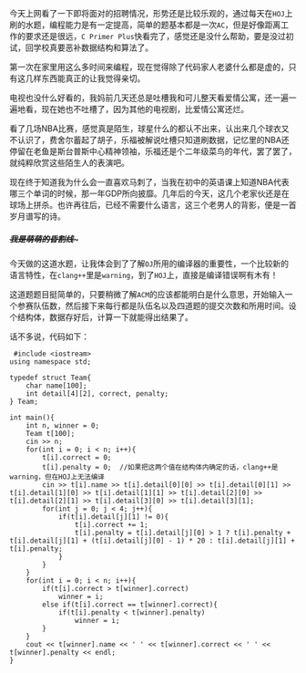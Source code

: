 今天上网看了一下即将面对的招聘情况，形势还是比较乐观的，通过每天在`HOJ`上刷的水题，编程能力是有一定提高，简单的题基本都是一次`AC`，但是好像距离工作的要求还是很远，`C Primer Plus`快看完了，感觉还是没什么帮助，要是没过初试，回学校真要恶补数据结构和算法了。  

第一次在家里用这么多时间来编程，现在觉得除了代码家人老婆什么都是虚的，只有这几样东西能真正的让我觉得亲切。  

电视也没什么好看的，我妈前几天还总是吐槽我和可儿整天看爱情公寓，还一遍一遍地看，现在她也不吐槽了，因为其他的电视剧，比爱情公寓还烂。  

看了几场NBA比赛，感觉真是陌生，球星什么的都认不出来，认出来几个球衣又不认识了，费舍尔蓄起了胡子，乐福被解说吐槽只知道刷数据，记忆里的NBA还停留在老鱼是斯台普斯中心精神领袖，乐福还是个二年级菜鸟的年代，罢了罢了，就纯粹欣赏这些陌生人的表演吧。  

现在终于知道我为什么会一直喜欢马刺了，当我在初中的英语课上知道NBA代表哪三个单词的时候，那一年GDP所向披靡。几年后的今天，这几个老家伙还是在球场上拼杀。也许再往后，已经不需要什么语言，这三个老男人的背影，便是一首岁月谱写的诗。  

##### ~~~~~~~~~~~~我是萌萌的昏割线~~~~~~~~~~~~~  

今天做的这道水题，让我体会到了了解`OJ`所用的编译器的重要性，一个比较新的语言特性，在`clang++`里是`warning`，到了`HOJ`上，直接是编译错误啊有木有！    

这道题题目挺简单的，只要稍微了解`ACM`的应该都能明白是什么意思，开始输入一个参赛队伍数，然后接下来每行都是队伍名以及四道题的提交次数和所用时间。设个结构体，数据存好后，计算一下就能得出结果了。  

话不多说，代码如下：

     #include <iostream>
    using namespace std;

    typedef struct Team{
        char name[100];
        int detail[4][2], correct, penalty;
    } Team;

    int main(){
        int n, winner = 0;
        Team t[100];
        cin >> n;
        for(int i = 0; i < n; i++){
            t[i].correct = 0;
            t[i].penalty = 0;  //如果把这两个值在结构体内确定的话，clang++是warning，但在HOJ上无法编译
            cin >> t[i].name >> t[i].detail[0][0] >> t[i].detail[0][1] >> t[i].detail[1][0] >> t[i].detail[1][1] >> t[i].detail[2][0] >> t[i].detail[2][1] >> t[i].detail[3][0] >> t[i].detail[3][1];
            for(int j = 0; j < 4; j++){
                if(t[i].detail[j][1] != 0){
                    t[i].correct += 1;
                    t[i].penalty = t[i].detail[j][0] > 1 ? t[i].penalty + t[i].detail[j][1] + (t[i].detail[j][0] - 1) * 20 : t[i].detail[j][1] + t[i].penalty;
                }
            }
        }
        for(int i = 0; i < n; i++){
            if(t[i].correct > t[winner].correct)
                winner = i;
            else if(t[i].correct == t[winner].correct){
                if(t[i].penalty < t[winner].penalty)
                    winner = i;
            }
        }
        cout << t[winner].name << ' ' << t[winner].correct << ' ' << t[winner].penalty << endl;
    }
